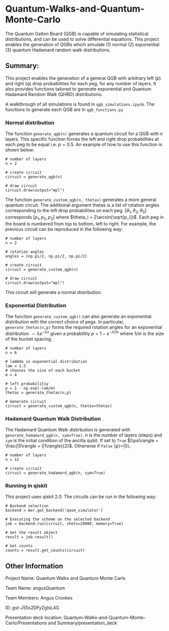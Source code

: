 # Quantum-Walks-and-Quantum-Monte-Carlo
The Quantum Galton Board (QGB) is capable of simulating statistical distributions, and can be used to solve differential equations. This project enables the generation of QGBs which simulate (1) normal (2) exponential (3) quantum Hadamard random walk distributions.


## Summary: 

This project enables the generation of a general QGB with arbitrary left ($p$) and right ($q$) drop probabilities for each peg, for any number of layers. It also provides functions tailored to generate exponential and Quantum Hadamard Random Walk (QHRD) distributions.

A walkthrough of all simulations is found in `qgb_simulations.ipynb`. The functions to generate each QGB are in `qgb_functions.py`

### Normal distribution

The function `generate_qgb(n)` generates a quantum circuit for a QGB with $n$ layers. This specific function forces the left and right drop probabilities at each peg to be equal i.e. $p=0.5$. An example of how to use this function is shown below:

```
# number of layers 
n = 2

# create circuit
circuit = generate_qgb(n)

# draw circuit
circuit.draw(output="mpl")
```

The function `generate_custom_qgb(n, thetas)` generates a more general quantum circuit. The additional argument thetas is a list of rotation angles corresponding to the left drop probabilities on each peg.
$[\theta_1, \theta_2, \theta_3]$ corresponds $[p_1,p_2,p_3]$ where $\theta_i = 2\arcsin(\sqrt{p_i})$. Each peg in the board is numbered from top to bottom, left to right. For example, the previous circuit can be reproduced in the following way:

```
# number of layers 
n = 2

# rotation angles
angles = [np.pi/2, np.pi/2, np.pi/2]

# create circuit
circuit = generate_custom_qgb(n)

# draw circuit
circuit.draw(output="mpl")
```

This circuit will generate a normal distribution.

### Exponential Distribution

The function `generate_custom_qgb()` can also generate an exponential distribution with the correct choice of pegs. In particular, `generate_thetas(n,p)` forms the required rotation angles for an exponential distribution $\sim \lambda e^{-\lambda x}$ given a probabilitiy $p=1-e^{-\lambda/m}$ where $1/m$ is the size of the bucket spacing. 

```
# number of layers 
n = 6

# lambda in exponential distribution
lam = 1.5
# chooses the size of each bucket
m = 4 

# left probabilitiy
p = 1 - np.exp(-lam/m)
thetas = generate_thetas(n,p)

# Generate circuit
circuit = generate_custom_qgb(n, thetas=thetas)
```

### Hadamard Quantum Walk Distribution 

The Hadamard Quantum Walk distirbution is generated with `generate_hadamard_qgb(n, sym=True)`. $n$ is the number of layers (steps) and `sym` is the initial condition of the ancilla qubit. If set to `True` $|\psi\rangle = \frac{|0\rangle + i|1\rangle}{2}$. Otherwise if `False` $|\psi\rangle = |0\rangle$.

```
# number of layers 
n = 12

# create circuit
circuit = generate_hadamard_qgb(n, sym=True)
```

### Running in qiskit

This project uses qiskit 2.0. The circuits can be run in the following way: 

```
# Backend selection
backend = Aer.get_backend('qasm_simulator')

# Executing the scheme on the selected backend
job = backend.run(circuit, shots=20000, memory=True)

# Get the result object
result = job.result()

# Get counts
counts = result.get_counts(circuit)
```

## Other Information

Project Name: Quantum Walks and Quantum Monte Carlo 

Team Name: angusQuantum

Team Members: Angus Crookes

ID: gst-J55s2DFyZglsL4G

Presentation deck location: Quantum-Walks-and-Quantum-Monte-Carlo/Presentations and Summary/presentation_deck



